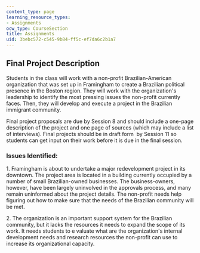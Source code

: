 ```yaml
---
content_type: page
learning_resource_types:
- Assignments
ocw_type: CourseSection
title: Assignments
uid: 3bebc572-c545-9b84-ff5c-ef7da6c2b1a7
---
```


Final Project Description
-------------------------

Students in the class will work with a non-profit Brazilian-American organization that was set up in Framingham to create a Brazilian political presence in the Boston region. They will work with the organization's leadership to identify the most pressing issues the non-profit currently faces. Then, they will develop and execute a project in the Brazilian immigrant community.

Final project proposals are due by Session 8 and should include a one-page description of the project and one page of sources (which may include a list of interviews). Final projects should be in draft form  by Session 11 so students can get input on their work before it is due in the final session.

### Issues Identified:

1\. Framingham is about to undertake a major redevelopment project in its downtown. The project area is located in a building currently occupied by a number of small Brazilian-owned businesses. The business-owners, however, have been largely uninvolved in the approvals process, and many remain uninformed about the project details. The non-profit needs help figuring out how to make sure that the needs of the Brazilian community will be met.

2\. The organization is an important support system for the Brazilian community, but it lacks the resources it needs to expand the scope of its work. It needs students to e valuate what are the organization's internal development needs and research resources the non-profit can use to increase its organizational capacity.